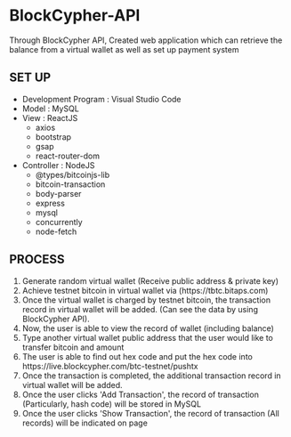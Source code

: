 # BlockCypher-API
<div>Through BlockCypher API, Created web application which can retrieve the balance from a virtual wallet as well as set up payment system</div>
<h2>SET UP</h2>
<ul>
    <li>Development Program : Visual Studio Code</li>
    <li>Model : MySQL</li>
    <li>View : ReactJS
        <ul>
            <li>axios</li>
            <li>bootstrap</li>
            <li>gsap</li>
            <li>react-router-dom</li>
        </ul>
    </li>
    <li>Controller : NodeJS
        <ul>
            <li>@types/bitcoinjs-lib</li>
            <li>bitcoin-transaction</li>
            <li>body-parser</li>
            <li>express</li>
            <li>mysql</li>
            <li>concurrently</li>
            <li>node-fetch</li>
        </ul>
    </li>
</ul>
<h2>PROCESS</h2>
    <ol>
        <li>Generate random virtual wallet (Receive public address & private key)</li>
        <li>Achieve testnet bitcoin in virtual wallet via (https://tbtc.bitaps.com)</li>
        <li>Once the virtual wallet is charged by testnet bitcoin, the transaction record in virtual wallet will be added. (Can see the data by using BlockCypher API).</li>
        <li>Now, the user is able to view the record of wallet (including balance)</li>
        <li>Type another virtual wallet public address that the user would like to transfer bitcoin and amount</li>
        <li>The user is able to find out hex code and put the hex code into https://live.blockcypher.com/btc-testnet/pushtx</li>
        <li>Once the transaction is completed, the additional transaction record in virtual wallet will be added.</li>
        <li>Once the user clicks 'Add Transaction', the record of transaction (Particularly, hash code) will be stored in MySQL</li>
        <li>Once the user clicks 'Show Transaction', the record of transaction (All records) will be indicated on page</li>
    </ol>
